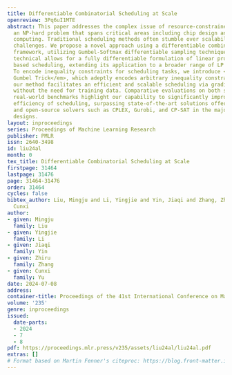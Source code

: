 ```yaml
---
title: Differentiable Combinatorial Scheduling at Scale
openreview: 3Pq6uI1MTE
abstract: This paper addresses the complex issue of resource-constrained scheduling,
  an NP-hard problem that spans critical areas including chip design and high-performance
  computing. Traditional scheduling methods often stumble over scalability and applicability
  challenges. We propose a novel approach using a differentiable combinatorial scheduling
  framework, utilizing Gumbel-Softmax differentiable sampling technique. This new
  technical allows for a fully differentiable formulation of linear programming (LP)
  based scheduling, extending its application to a broader range of LP formulations.
  To encode inequality constraints for scheduling tasks, we introduce <em>constrained
  Gumbel Trick</em>, which adeptly encodes arbitrary inequality constraints. Consequently,
  our method facilitates an efficient and scalable scheduling via gradient descent
  without the need for training data. Comparative evaluations on both synthetic and
  real-world benchmarks highlight our capability to significantly improve the optimization
  efficiency of scheduling, surpassing state-of-the-art solutions offered by commercial
  and open-source solvers such as CPLEX, Gurobi, and CP-SAT in the majority of the
  designs.
layout: inproceedings
series: Proceedings of Machine Learning Research
publisher: PMLR
issn: 2640-3498
id: liu24al
month: 0
tex_title: Differentiable Combinatorial Scheduling at Scale
firstpage: 31464
lastpage: 31476
page: 31464-31476
order: 31464
cycles: false
bibtex_author: Liu, Mingju and Li, Yingjie and Yin, Jiaqi and Zhang, Zhiru and Yu,
  Cunxi
author:
- given: Mingju
  family: Liu
- given: Yingjie
  family: Li
- given: Jiaqi
  family: Yin
- given: Zhiru
  family: Zhang
- given: Cunxi
  family: Yu
date: 2024-07-08
address:
container-title: Proceedings of the 41st International Conference on Machine Learning
volume: '235'
genre: inproceedings
issued:
  date-parts:
  - 2024
  - 7
  - 8
pdf: https://proceedings.mlr.press/v235/assets/liu24al/liu24al.pdf
extras: []
# Format based on Martin Fenner's citeproc: https://blog.front-matter.io/posts/citeproc-yaml-for-bibliographies/
---
```

